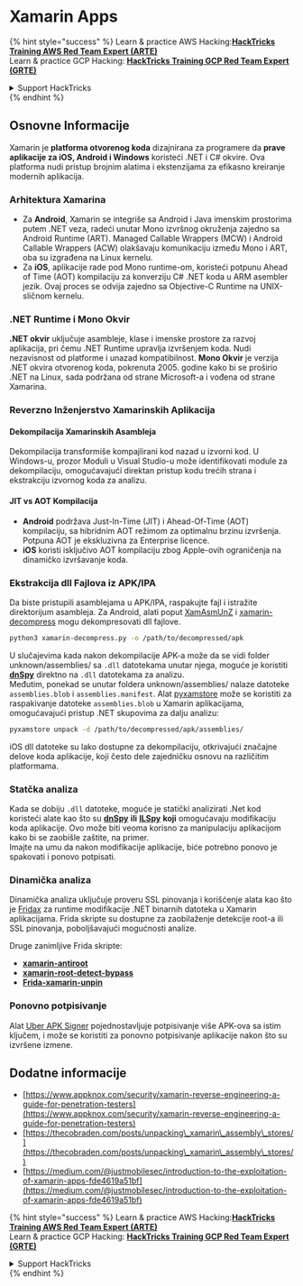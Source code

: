 # Xamarin Apps

{% hint style="success" %}
Learn & practice AWS Hacking:<img src="../.gitbook/assets/arte.png" alt="" data-size="line">[**HackTricks Training AWS Red Team Expert (ARTE)**](https://training.hacktricks.xyz/courses/arte)<img src="../.gitbook/assets/arte.png" alt="" data-size="line">\
Learn & practice GCP Hacking: <img src="../.gitbook/assets/grte.png" alt="" data-size="line">[**HackTricks Training GCP Red Team Expert (GRTE)**<img src="../.gitbook/assets/grte.png" alt="" data-size="line">](https://training.hacktricks.xyz/courses/grte)

<details>

<summary>Support HackTricks</summary>

* Check the [**subscription plans**](https://github.com/sponsors/carlospolop)!
* **Join the** 💬 [**Discord group**](https://discord.gg/hRep4RUj7f) or the [**telegram group**](https://t.me/peass) or **follow** us on **Twitter** 🐦 [**@hacktricks\_live**](https://twitter.com/hacktricks\_live)**.**
* **Share hacking tricks by submitting PRs to the** [**HackTricks**](https://github.com/carlospolop/hacktricks) and [**HackTricks Cloud**](https://github.com/carlospolop/hacktricks-cloud) github repos.

</details>
{% endhint %}

## **Osnovne Informacije**

Xamarin je **platforma otvorenog koda** dizajnirana za programere da **prave aplikacije za iOS, Android i Windows** koristeći .NET i C# okvire. Ova platforma nudi pristup brojnim alatima i ekstenzijama za efikasno kreiranje modernih aplikacija.

### Arhitektura Xamarina

* Za **Android**, Xamarin se integriše sa Android i Java imenskim prostorima putem .NET veza, radeći unutar Mono izvršnog okruženja zajedno sa Android Runtime (ART). Managed Callable Wrappers (MCW) i Android Callable Wrappers (ACW) olakšavaju komunikaciju između Mono i ART, oba su izgrađena na Linux kernelu.
* Za **iOS**, aplikacije rade pod Mono runtime-om, koristeći potpunu Ahead of Time (AOT) kompilaciju za konverziju C# .NET koda u ARM asembler jezik. Ovaj proces se odvija zajedno sa Objective-C Runtime na UNIX-sličnom kernelu.

### .NET Runtime i Mono Okvir

**.NET okvir** uključuje asambleje, klase i imenske prostore za razvoj aplikacija, pri čemu .NET Runtime upravlja izvršenjem koda. Nudi nezavisnost od platforme i unazad kompatibilnost. **Mono Okvir** je verzija .NET okvira otvorenog koda, pokrenuta 2005. godine kako bi se proširio .NET na Linux, sada podržana od strane Microsoft-a i vođena od strane Xamarina.

### Reverzno Inženjerstvo Xamarinskih Aplikacija

#### Dekompilacija Xamarinskih Asambleja

Dekompilacija transformiše kompajlirani kod nazad u izvorni kod. U Windows-u, prozor Moduli u Visual Studio-u može identifikovati module za dekompilaciju, omogućavajući direktan pristup kodu trećih strana i ekstrakciju izvornog koda za analizu.

#### JIT vs AOT Kompilacija

* **Android** podržava Just-In-Time (JIT) i Ahead-Of-Time (AOT) kompilaciju, sa hibridnim AOT režimom za optimalnu brzinu izvršenja. Potpuna AOT je ekskluzivna za Enterprise licence.
* **iOS** koristi isključivo AOT kompilaciju zbog Apple-ovih ograničenja na dinamičko izvršavanje koda.

### Ekstrakcija dll Fajlova iz APK/IPA

Da biste pristupili asamblejama u APK/IPA, raspakujte fajl i istražite direktorijum asambleja. Za Android, alati poput [XamAsmUnZ](https://github.com/cihansol/XamAsmUnZ) i [xamarin-decompress](https://github.com/NickstaDB/xamarin-decompress) mogu dekompresovati dll fajlove.
```bash
python3 xamarin-decompress.py -o /path/to/decompressed/apk
```
U slučajevima kada nakon dekompilacije APK-a može da se vidi folder unknown/assemblies/ sa `.dll` datotekama unutar njega, moguće je koristiti [**dnSpy**](https://github.com/dnSpy/dnSpy) direktno na `.dll` datotekama za analizu.\
Međutim, ponekad se unutar foldera unknown/assemblies/ nalaze datoteke `assemblies.blob` i `assemblies.manifest`. Alat [pyxamstore](https://github.com/jakev/pyxamstore) može se koristiti za raspakivanje datoteke `assemblies.blob` u Xamarin aplikacijama, omogućavajući pristup .NET skupovima za dalju analizu:
```bash
pyxamstore unpack -d /path/to/decompressed/apk/assemblies/
```
iOS dll datoteke su lako dostupne za dekompilaciju, otkrivajući značajne delove koda aplikacije, koji često dele zajedničku osnovu na različitim platformama.

### Statčka analiza

Kada se dobiju `.dll` datoteke, moguće je statički analizirati .Net kod koristeći alate kao što su [**dnSpy**](https://github.com/dnSpy/dnSpy) **ili** [**ILSpy**](https://github.com/icsharpcode/ILSpy) **koji** omogućavaju modifikaciju koda aplikacije. Ovo može biti veoma korisno za manipulaciju aplikacijom kako bi se zaobišle zaštite, na primer.\
Imajte na umu da nakon modifikacije aplikacije, biće potrebno ponovo je spakovati i ponovo potpisati.

### Dinamička analiza

Dinamička analiza uključuje proveru SSL pinovanja i korišćenje alata kao što je [Fridax](https://github.com/NorthwaveSecurity/fridax) za runtime modifikacije .NET binarnih datoteka u Xamarin aplikacijama. Frida skripte su dostupne za zaobilaženje detekcije root-a ili SSL pinovanja, poboljšavajući mogućnosti analize.

Druge zanimljive Frida skripte:

* [**xamarin-antiroot**](https://codeshare.frida.re/@Gand3lf/xamarin-antiroot/)
* [**xamarin-root-detect-bypass**](https://codeshare.frida.re/@nuschpl/xamarin-root-detect-bypass/)
* [**Frida-xamarin-unpin**](https://github.com/GoSecure/frida-xamarin-unpin)

### Ponovno potpisivanje

Alat [Uber APK Signer](https://github.com/patrickfav/uber-apk-signer) pojednostavljuje potpisivanje više APK-ova sa istim ključem, i može se koristiti za ponovno potpisivanje aplikacije nakon što su izvršene izmene.

## Dodatne informacije

* [https://www.appknox.com/security/xamarin-reverse-engineering-a-guide-for-penetration-testers](https://www.appknox.com/security/xamarin-reverse-engineering-a-guide-for-penetration-testers)
* [https://thecobraden.com/posts/unpacking\_xamarin\_assembly\_stores/](https://thecobraden.com/posts/unpacking\_xamarin\_assembly\_stores/)
* [https://medium.com/@justmobilesec/introduction-to-the-exploitation-of-xamarin-apps-fde4619a51bf](https://medium.com/@justmobilesec/introduction-to-the-exploitation-of-xamarin-apps-fde4619a51bf)

{% hint style="success" %}
Learn & practice AWS Hacking:<img src="../.gitbook/assets/arte.png" alt="" data-size="line">[**HackTricks Training AWS Red Team Expert (ARTE)**](https://training.hacktricks.xyz/courses/arte)<img src="../.gitbook/assets/arte.png" alt="" data-size="line">\
Learn & practice GCP Hacking: <img src="../.gitbook/assets/grte.png" alt="" data-size="line">[**HackTricks Training GCP Red Team Expert (GRTE)**<img src="../.gitbook/assets/grte.png" alt="" data-size="line">](https://training.hacktricks.xyz/courses/grte)

<details>

<summary>Support HackTricks</summary>

* Check the [**subscription plans**](https://github.com/sponsors/carlospolop)!
* **Join the** 💬 [**Discord group**](https://discord.gg/hRep4RUj7f) or the [**telegram group**](https://t.me/peass) or **follow** us on **Twitter** 🐦 [**@hacktricks\_live**](https://twitter.com/hacktricks\_live)**.**
* **Share hacking tricks by submitting PRs to the** [**HackTricks**](https://github.com/carlospolop/hacktricks) and [**HackTricks Cloud**](https://github.com/carlospolop/hacktricks-cloud) github repos.

</details>
{% endhint %}
